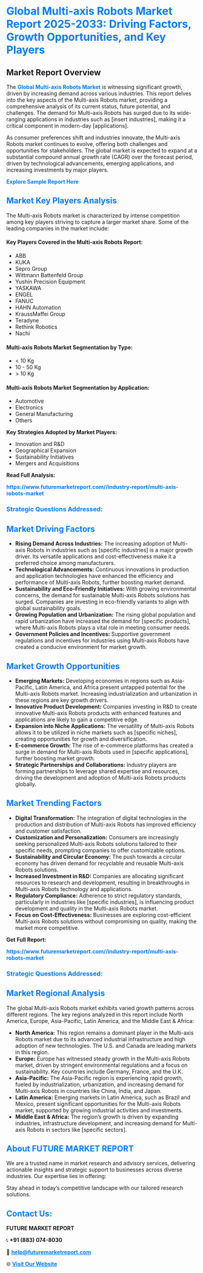 <h1 style="color: #007BFF;">Global Multi-axis Robots Market Report 2025-2033: Driving Factors, Growth Opportunities, and Key Players</h1>

<section id="overview">
<h2>Market Report Overview</h2>
<p>The <a href="https://www.futuremarketreport.com//industry-report/multi-axis-robots-market" style="color: #007BFF; text-decoration: none;"><strong>Global Multi-axis Robots Market</strong></a> is witnessing significant growth, driven by increasing demand across various industries. This report delves into the key aspects of the Multi-axis Robots market, providing a comprehensive analysis of its current status, future potential, and challenges. The demand for Multi-axis Robots has surged due to its wide-ranging applications in industries such as [insert industries], making it a critical component in modern-day [applications].</p>
<p>As consumer preferences shift and industries innovate, the Multi-axis Robots market continues to evolve, offering both challenges and opportunities for stakeholders. The global market is expected to expand at a substantial compound annual growth rate (CAGR) over the forecast period, driven by technological advancements, emerging applications, and increasing investments by major players.</p>
</section>

<section id="overview">
<p><a href="https://www.futuremarketreport.com//request-sample/reportId=47160" style="color: #007BFF; text-decoration: none;"><strong>Explore Sample Report Here</strong></a></p>
</section>

<section id="key-players">
<h2 style="color: #007BFF;">Market Key Players Analysis</h2>
<p>The Multi-axis Robots market is characterized by intense competition among key players striving to capture a larger market share. Some of the leading companies in the market include:</p>
<h4>Key Players Covered in the Multi-axis Robots Report:</h4>
<ul><li>ABB</li><li>KUKA</li><li>Sepro Group</li><li>Wittmann Battenfeld Group</li><li>Yushin Precision Equipment</li><li>YASKAWA</li><li>ENGEL</li><li>FANUC</li><li>HAHN Automation</li><li>KraussMaffei Group</li><li>Teradyne</li><li>Rethink Robotics</li><li>Nachi</li></ul>
<h4>Multi-axis Robots Market Segmentation by Type:</h4>
<ul><li>&lt; 10 Kg</li><li>10 - 50 Kg</li><li>&gt; 10 Kg</li></ul>

<h4>Multi-axis Robots Market Segmentation by Application:</h4>
<ul><li>Automotive</li><li>Electronics</li><li>General Manufacturing</li><li>Others</li></ul>
<p><strong>Key Strategies Adopted by Market Players:</strong></p>
<ul>
<li>Innovation and R&D</li>
<li>Geographical Expansion</li>
<li>Sustainability Initiatives</li>
<li>Mergers and Acquisitions</li>
</ul>
</section>

<section>
<p><strong>Read Full Analysis: </strong></p><a href="https://www.futuremarketreport.com//industry-report/multi-axis-robots-market" style="color: #007BFF; text-decoration: none;"><strong>https://www.futuremarketreport.com//industry-report/multi-axis-robots-market</strong></a>
<h3 style="color: #007BFF;">Strategic Questions Addressed:</h3>
</section>

<section id="driving-factors">
<h2 style="color: #007BFF;">Market Driving Factors</h2>
<ul>
<li><strong>Rising Demand Across Industries:</strong> The increasing adoption of Multi-axis Robots in industries such as [specific industries] is a major growth driver. Its versatile applications and cost-effectiveness make it a preferred choice among manufacturers.</li>
<li><strong>Technological Advancements:</strong> Continuous innovations in production and application technologies have enhanced the efficiency and performance of Multi-axis Robots, further boosting market demand.</li>
<li><strong>Sustainability and Eco-Friendly Initiatives:</strong> With growing environmental concerns, the demand for sustainable Multi-axis Robots solutions has surged. Companies are investing in eco-friendly variants to align with global sustainability goals.</li>
<li><strong>Growing Population and Urbanization:</strong> The rising global population and rapid urbanization have increased the demand for [specific products], where Multi-axis Robots plays a vital role in meeting consumer needs.</li>
<li><strong>Government Policies and Incentives:</strong> Supportive government regulations and incentives for industries using Multi-axis Robots have created a conducive environment for market growth.</li>
</ul>
</section>

<section id="growth-opportunities">
<h2 style="color: #007BFF;">Market Growth Opportunities</h2>
<ul>
<li><strong>Emerging Markets:</strong> Developing economies in regions such as Asia-Pacific, Latin America, and Africa present untapped potential for the Multi-axis Robots market. Increasing industrialization and urbanization in these regions are key growth drivers.</li>
<li><strong>Innovative Product Development:</strong> Companies investing in R&D to create innovative Multi-axis Robots products with enhanced features and applications are likely to gain a competitive edge.</li>
<li><strong>Expansion into Niche Applications:</strong> The versatility of Multi-axis Robots allows it to be utilized in niche markets such as [specific niches], creating opportunities for growth and diversification.</li>
<li><strong>E-commerce Growth:</strong> The rise of e-commerce platforms has created a surge in demand for Multi-axis Robots used in [specific applications], further boosting market growth.</li>
<li><strong>Strategic Partnerships and Collaborations:</strong> Industry players are forming partnerships to leverage shared expertise and resources, driving the development and adoption of Multi-axis Robots products globally.</li>
</ul>
</section>

<section id="trending-factors">
<h2 style="color: #007BFF;">Market Trending Factors</h2>
<ul>
<li><strong>Digital Transformation:</strong> The integration of digital technologies in the production and distribution of Multi-axis Robots has improved efficiency and customer satisfaction.</li>
<li><strong>Customization and Personalization:</strong> Consumers are increasingly seeking personalized Multi-axis Robots solutions tailored to their specific needs, prompting companies to offer customizable options.</li>
<li><strong>Sustainability and Circular Economy:</strong> The push towards a circular economy has driven demand for recyclable and reusable Multi-axis Robots solutions.</li>
<li><strong>Increased Investment in R&D:</strong> Companies are allocating significant resources to research and development, resulting in breakthroughs in Multi-axis Robots technology and applications.</li>
<li><strong>Regulatory Compliance:</strong> Adherence to strict regulatory standards, particularly in industries like [specific industries], is influencing product development and quality in the Multi-axis Robots market.</li>
<li><strong>Focus on Cost-Effectiveness:</strong> Businesses are exploring cost-efficient Multi-axis Robots solutions without compromising on quality, making the market more competitive.</li>
</ul>
</section>

<section>
<p><strong>Get Full Report: </strong></p><a href="https://www.futuremarketreport.com//industry-report/multi-axis-robots-market" style="color: #007BFF; text-decoration: none;"><strong>https://www.futuremarketreport.com//industry-report/multi-axis-robots-market</strong></a>
<h3 style="color: #007BFF;">Strategic Questions Addressed:</h3>
</section>


<section id="regional-analysis">
<h2 style="color: #007BFF;">Market Regional Analysis</h2>
<p>The global Multi-axis Robots market exhibits varied growth patterns across different regions. The key regions analyzed in this report include North America, Europe, Asia-Pacific, Latin America, and the Middle East & Africa:</p>
<ul>
<li><strong>North America:</strong> This region remains a dominant player in the Multi-axis Robots market due to its advanced industrial infrastructure and high adoption of new technologies. The U.S. and Canada are leading markets in this region.</li>
<li><strong>Europe:</strong> Europe has witnessed steady growth in the Multi-axis Robots market, driven by stringent environmental regulations and a focus on sustainability. Key countries include Germany, France, and the U.K.</li>
<li><strong>Asia-Pacific:</strong> The Asia-Pacific region is experiencing rapid growth, fueled by industrialization, urbanization, and increasing demand for Multi-axis Robots in countries like China, India, and Japan.</li>
<li><strong>Latin America:</strong> Emerging markets in Latin America, such as Brazil and Mexico, present significant opportunities for the Multi-axis Robots market, supported by growing industrial activities and investments.</li>
<li><strong>Middle East & Africa:</strong> The region’s growth is driven by expanding industries, infrastructure development, and increasing demand for Multi-axis Robots in sectors like [specific sectors].</li>
</ul>
</section>

<footer>
<h2 style="color: #007BFF;">About FUTURE MARKET REPORT</h2>
<p>We are a trusted name in market research and advisory services, delivering actionable insights and strategic support to businesses across diverse industries. Our expertise lies in offering:</p>

<p>Stay ahead in today’s competitive landscape with our tailored research solutions.</p>

<h2 style="color: #007BFF;">Contact Us:</h2>
<p><strong>FUTURE MARKET REPORT</strong></p>
<p>📞 <strong>+91 (883) 074-8030</strong></p>
<p>📧 <strong><a href="mailto:help@futuremarketreport.com" style="color: #007BFF;">help@futuremarketreport.com</a></strong></p>
<p>🌐 <strong><a href="https://www.futuremarketreport.com/" style="color: #007BFF;">Visit Our Website</a></strong></p>
</footer>